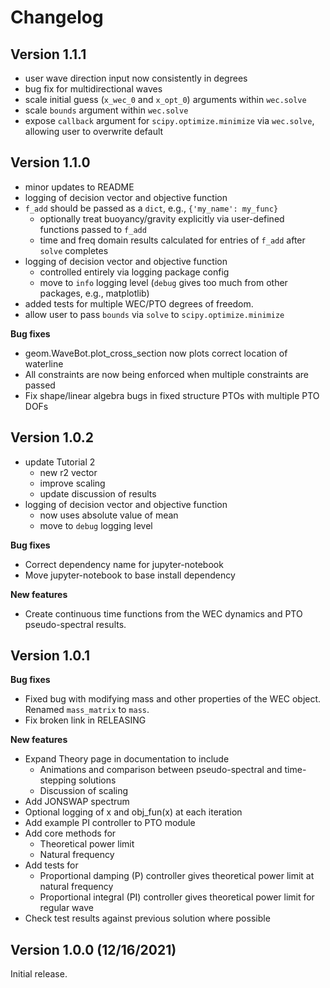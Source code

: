 
# Changelog

## Version 1.1.1

* user wave direction input now consistently in degrees
* bug fix for multidirectional waves
* scale initial guess (`x_wec_0` and `x_opt_0`) arguments within `wec.solve`
* scale `bounds` argument within `wec.solve`
* expose `callback` argument for `scipy.optimize.minimize` via `wec.solve`, allowing user to overwrite default

## Version 1.1.0

* minor updates to README
* logging of decision vector and objective function
* `f_add` should be passed as a `dict`, e.g., `{'my_name': my_func}`
  * optionally treat buoyancy/gravity explicitly via user-defined functions passed to `f_add`
  * time and freq domain results calculated for entries of `f_add` after `solve` completes
* logging of decision vector and objective function
  * controlled entirely via logging package config
  * move to `info` logging level (`debug` gives too much from other packages, e.g., matplotlib)
* added tests for multiple WEC/PTO degrees of freedom.
* allow user to pass `bounds` via `solve` to `scipy.optimize.minimize`

**Bug fixes**

* geom.WaveBot.plot_cross_section now plots correct location of waterline
* All constraints are now being enforced when multiple constraints are passed
* Fix shape/linear algebra bugs in fixed structure PTOs with multiple PTO DOFs


## Version 1.0.2

* update Tutorial 2
    * new r2 vector
    * improve scaling
    * update discussion of results
* logging of decision vector and objective function
    * now uses absolute value of mean
    * move to `debug` logging level

**Bug fixes**

* Correct dependency name for jupyter-notebook
* Move jupyter-notebook to base install dependency

**New features**

* Create continuous time functions from the WEC dynamics and PTO pseudo-spectral results.


## Version 1.0.1

**Bug fixes**

* Fixed bug with modifying mass and other properties of the WEC object. Renamed `mass_matrix` to `mass`.
* Fix broken link in RELEASING

**New features**

* Expand Theory page in documentation to include
    * Animations and comparison between pseudo-spectral and time-stepping solutions
    * Discussion of scaling
* Add JONSWAP spectrum
* Optional logging of x and obj_fun(x) at each iteration
* Add example PI controller to PTO module
* Add core methods for
    * Theoretical power limit
    * Natural frequency
* Add tests for
    * Proportional damping (P) controller gives theoretical power limit at natural frequency
    * Proportional integral (PI) controller gives theoretical power limit for regular wave
* Check test results against previous solution where possible

## Version 1.0.0 (12/16/2021)
Initial release.
